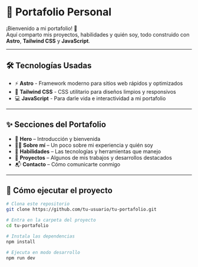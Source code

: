 # 🚀 Portafolio Personal

¡Bienvenido a mi portafolio! 🎉  
Aquí comparto mis proyectos, habilidades y quién soy, todo construido con **Astro**, **Tailwind CSS** y **JavaScript**.

---

## 🛠️ Tecnologías Usadas

- ⚡ **Astro** - Framework moderno para sitios web rápidos y optimizados  
- 🎨 **Tailwind CSS** - CSS utilitario para diseños limpios y responsivos  
- 💻 **JavaScript** - Para darle vida e interactividad a mi portafolio  

---

## ✨ Secciones del Portafolio

- 👋 **Hero** – Introducción y bienvenida  
- 🙋‍♂️ **Sobre mí** – Un poco sobre mi experiencia y quién soy  
- 💪 **Habilidades** – Las tecnologías y herramientas que manejo  
- 📂 **Proyectos** – Algunos de mis trabajos y desarrollos destacados  
- 📬 **Contacto** – Cómo comunicarte conmigo  

---

## 🚀 Cómo ejecutar el proyecto

```bash
# Clona este repositorio
git clone https://github.com/tu-usuario/tu-portafolio.git

# Entra en la carpeta del proyecto
cd tu-portafolio

# Instala las dependencias
npm install

# Ejecuta en modo desarrollo
npm run dev
